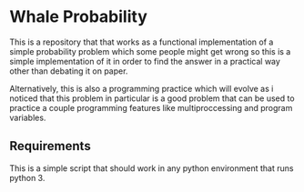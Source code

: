 # Whale Probability
This is a repository that that works as a functional implementation of a simple probability problem which some people might get wrong so this is a simple implementation of it in order to find the answer in a practical way other than debating it on paper.

Alternatively, this is also a programming practice which will evolve as i noticed that this problem in particular is a good problem that can be used to practice a couple programming features like multiproccessing and program variables.

## Requirements
 This is a simple script that should work in any python environment that runs python 3.